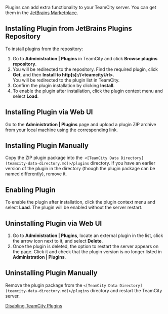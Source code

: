 [//]: # (title: Installing Additional Plugins)
[//]: # (auxiliary-id: Installing Additional Plugins)

Plugins can add extra functionality to your TeamCity server. You can get them in the [JetBrains Marketplace](https://plugins.jetbrains.com/teamcity).

## Installing Plugin from JetBrains Plugins Repository

To install plugins from the repository:
1. Go to __Administration | Plugins__ in TeamCity and click __Browse plugins repository__.
2. You will be redirected to the repository. Find the required plugin, click __Get__, and then __Install to http[s]://\<teamcityUrl\>__.   
You will be redirected to the plugin list in TeamCity. 
3. Confirm the plugin installation by clicking __Install__.
4. To enable the plugin after installation, click the plugin context menu and select __Load__.

## Installing Plugin via Web UI

Go to the __Administration | Plugins__ page and upload a plugin ZIP archive from your local machine using the corresponding link.

## Installing Plugin Manually

Copy the ZIP plugin package into the` <[TeamCity Data Directory](teamcity-data-directory.md)>/plugins` directory. If you have an earlier version of the plugin in the directory (though the plugin package can be named differently), remove it.

## Enabling Plugin

To enable the plugin after installation, click the plugin context menu and select __Load__. The plugin will be enabled without the server restart.

## Uninstalling Plugin via Web UI

1. Go to __Administration | Plugins__, locate an external plugin in the list, click the arrow icon next to it, and select __Delete__. 
2. Once the plugin is deleted, the option to restart the server appears on the page. Click it and check that the plugin version is no longer listed in __Administration | Plugins__.

## Uninstalling Plugin Manually

Remove the plugin package from the `<[TeamCity Data Directory](teamcity-data-directory.md)>/plugins` directory and restart the TeamCity server.

<seealso>
        <category ref="admin-guide">
            <a href="disabling-teamcity-plugins.md">Disabling TeamCity Plugins</a>
        </category>
</seealso>